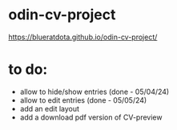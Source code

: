 # odin-cv-project  
https://blueratdota.github.io/odin-cv-project/  
# to do:  
- allow to hide/show entries (done - 05/04/24)  
- allow to edit entries (done - 05/05/24)     
- add an edit layout  
- add a download pdf version of CV-preview  

